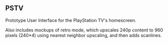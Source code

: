 ## PSTV

Prototype User Interface for the PlayStation TV's homescreen. 

Also includes mockups of retro mode, which upscales 240p content to 960 pixels (240*4) using nearest neighbor upscaling, and then adds scanlines.
